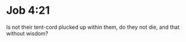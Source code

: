 # Job 4:21

Is not their tent-cord plucked up within them, do they not die, and that without wisdom?
